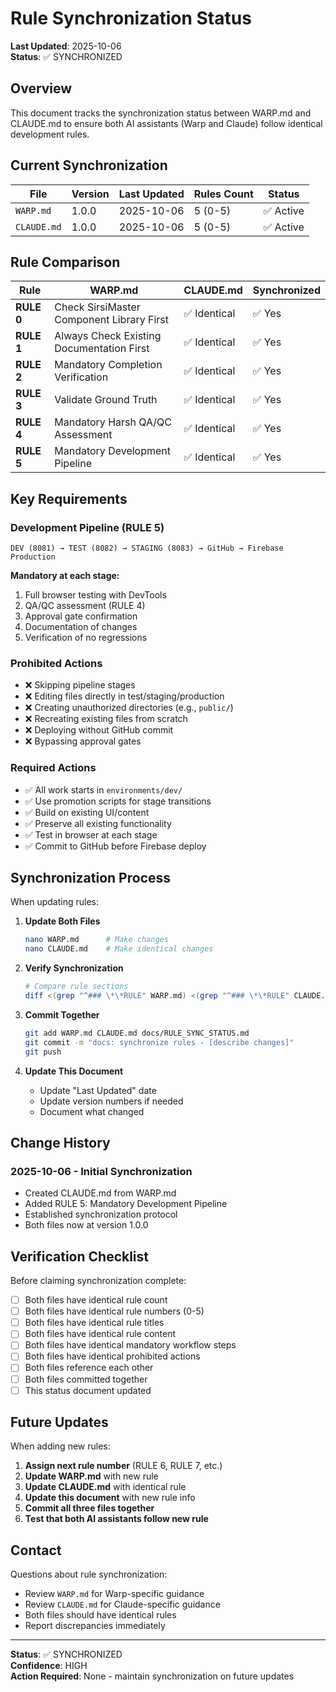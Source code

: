 # Rule Synchronization Status

**Last Updated**: 2025-10-06  
**Status**: ✅ SYNCHRONIZED

## Overview

This document tracks the synchronization status between WARP.md and CLAUDE.md to ensure both AI assistants (Warp and Claude) follow identical development rules.

## Current Synchronization

| File | Version | Last Updated | Rules Count | Status |
|------|---------|--------------|-------------|--------|
| `WARP.md` | 1.0.0 | 2025-10-06 | 5 (0-5) | ✅ Active |
| `CLAUDE.md` | 1.0.0 | 2025-10-06 | 5 (0-5) | ✅ Active |

## Rule Comparison

| Rule | WARP.md | CLAUDE.md | Synchronized |
|------|---------|-----------|--------------|
| **RULE 0** | Check SirsiMaster Component Library First | ✅ Identical | ✅ Yes |
| **RULE 1** | Always Check Existing Documentation First | ✅ Identical | ✅ Yes |
| **RULE 2** | Mandatory Completion Verification | ✅ Identical | ✅ Yes |
| **RULE 3** | Validate Ground Truth | ✅ Identical | ✅ Yes |
| **RULE 4** | Mandatory Harsh QA/QC Assessment | ✅ Identical | ✅ Yes |
| **RULE 5** | Mandatory Development Pipeline | ✅ Identical | ✅ Yes |

## Key Requirements

### Development Pipeline (RULE 5)
```
DEV (8081) → TEST (8082) → STAGING (8083) → GitHub → Firebase Production
```

**Mandatory at each stage:**
1. Full browser testing with DevTools
2. QA/QC assessment (RULE 4)
3. Approval gate confirmation
4. Documentation of changes
5. Verification of no regressions

### Prohibited Actions
- ❌ Skipping pipeline stages
- ❌ Editing files directly in test/staging/production
- ❌ Creating unauthorized directories (e.g., `public/`)
- ❌ Recreating existing files from scratch
- ❌ Deploying without GitHub commit
- ❌ Bypassing approval gates

### Required Actions
- ✅ All work starts in `environments/dev/`
- ✅ Use promotion scripts for stage transitions
- ✅ Build on existing UI/content
- ✅ Preserve all existing functionality
- ✅ Test in browser at each stage
- ✅ Commit to GitHub before Firebase deploy

## Synchronization Process

When updating rules:

1. **Update Both Files**
   ```bash
   nano WARP.md      # Make changes
   nano CLAUDE.md    # Make identical changes
   ```

2. **Verify Synchronization**
   ```bash
   # Compare rule sections
   diff <(grep "^### \*\*RULE" WARP.md) <(grep "^### \*\*RULE" CLAUDE.md)
   ```

3. **Commit Together**
   ```bash
   git add WARP.md CLAUDE.md docs/RULE_SYNC_STATUS.md
   git commit -m "docs: synchronize rules - [describe changes]"
   git push
   ```

4. **Update This Document**
   - Update "Last Updated" date
   - Update version numbers if needed
   - Document what changed

## Change History

### 2025-10-06 - Initial Synchronization
- Created CLAUDE.md from WARP.md
- Added RULE 5: Mandatory Development Pipeline
- Established synchronization protocol
- Both files now at version 1.0.0

## Verification Checklist

Before claiming synchronization complete:

- [ ] Both files have identical rule count
- [ ] Both files have identical rule numbers (0-5)
- [ ] Both files have identical rule titles
- [ ] Both files have identical rule content
- [ ] Both files have identical mandatory workflow steps
- [ ] Both files have identical prohibited actions
- [ ] Both files reference each other
- [ ] Both files committed together
- [ ] This status document updated

## Future Updates

When adding new rules:

1. **Assign next rule number** (RULE 6, RULE 7, etc.)
2. **Update WARP.md** with new rule
3. **Update CLAUDE.md** with identical rule
4. **Update this document** with new rule info
5. **Commit all three files together**
6. **Test that both AI assistants follow new rule**

## Contact

Questions about rule synchronization:
- Review `WARP.md` for Warp-specific guidance
- Review `CLAUDE.md` for Claude-specific guidance
- Both files should have identical rules
- Report discrepancies immediately

---

**Status**: ✅ SYNCHRONIZED  
**Confidence**: HIGH  
**Action Required**: None - maintain synchronization on future updates
